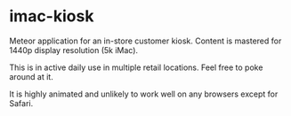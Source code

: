 # imac-kiosk
Meteor application for an in-store customer kiosk. Content is mastered for 1440p display resolution (5k iMac).

This is in active daily use in multiple retail locations. Feel free to poke around at it.

It is highly animated and unlikely to work well on any browsers except for Safari.
